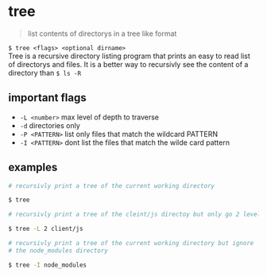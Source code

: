 # tree
> list contents of directorys in a tree like format  

`$ tree <flags> <optional dirname>`  
Tree is a recursive directory listing program that prints an easy to read list of directorys and files. It is a better way to recursivly see the content of a directory than `$ ls -R`

## important flags
* `-L <number>` max level of depth to traverse
* `-d` directories only
* `-P <PATTERN>` list only files that match the wildcard PATTERN
* `-I <PATTERN>` dont list the files that match the wilde card pattern

## examples
``` sh
# recursivly print a tree of the current working directory

$ tree
```

``` sh
# recursivly print a tree of the cleint/js directoy but only go 2 levels deep

$ tree -L 2 client/js
```
``` sh
# recursivly print a tree of the current working directory but ignore
# the node_modules directory

$ tree -I node_modules
```
